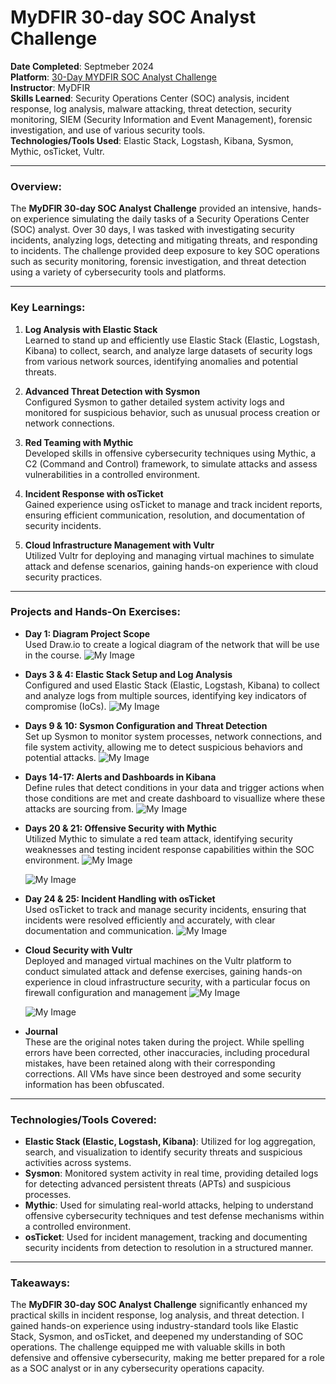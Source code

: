 # MyDFIR 30-day SOC Analyst Challenge

**Date Completed**: Septmeber 2024    
**Platform**: [30-Day MYDFIR SOC Analyst Challenge](https://youtube.com/playlist?list=PLG6KGSNK4PuBb0OjyDIdACZnb8AoNBeq6&si=a04sgVbt4H9-wycO)   
**Instructor**: MyDFIR   
**Skills Learned**: Security Operations Center (SOC) analysis, incident response, log analysis, malware attacking, threat detection, security monitoring, SIEM (Security Information and Event Management), forensic investigation, and use of various security tools.  
**Technologies/Tools Used**: Elastic Stack, Logstash, Kibana, Sysmon, Mythic, osTicket, Vultr.

---

### Overview:
The **MyDFIR 30-day SOC Analyst Challenge** provided an intensive, hands-on experience simulating the daily tasks of a Security Operations Center (SOC) analyst. Over 30 days, I was tasked with investigating security incidents, analyzing logs, detecting and mitigating threats, and responding to incidents. The challenge provided deep exposure to key SOC operations such as security monitoring, forensic investigation, and threat detection using a variety of cybersecurity tools and platforms.

---

### Key Learnings:
1. **Log Analysis with Elastic Stack**  
   Learned to stand up and efficiently use Elastic Stack (Elastic, Logstash, Kibana) to collect, search, and analyze large datasets of security logs from various network sources, identifying anomalies and potential threats.
   
2. **Advanced Threat Detection with Sysmon**  
   Configured Sysmon to gather detailed system activity logs and monitored for suspicious behavior, such as unusual process creation or network connections. 

3. **Red Teaming with Mythic**  
   Developed skills in offensive cybersecurity techniques using Mythic, a C2 (Command and Control) framework, to simulate attacks and assess vulnerabilities in a controlled environment.

4. **Incident Response with osTicket**  
   Gained experience using osTicket to manage and track incident reports, ensuring efficient communication, resolution, and documentation of security incidents.

5. **Cloud Infrastructure Management with Vultr**  
   Utilized Vultr for deploying and managing virtual machines to simulate attack and defense scenarios, gaining hands-on experience with cloud security practices.

---

### Projects and Hands-On Exercises:
- **Day 1: Diagram Project Scope**  
  Used Draw.io to create a logical diagram of the network that will be use in the course.
  ![My Image](https://github.com/hammer-and-anvil/30-Day-SOC-Analyst-Challenge/blob/main/assets/images/30DaySOC%20draw.io.png)

- **Days 3 & 4: Elastic Stack Setup and Log Analysis**  
  Configured and used Elastic Stack (Elastic, Logstash, Kibana) to collect and analyze logs from multiple sources, identifying key indicators of compromise (IoCs).
  ![My Image](https://github.com/hammer-and-anvil/30-Day-SOC-Analyst-Challenge/blob/main/assets/images/30DaySOC%20Screenshot%20Elasticsearch%20svchost-RUDI.png)

- **Days 9 & 10: Sysmon Configuration and Threat Detection**  
  Set up Sysmon to monitor system processes, network connections, and file system activity, allowing me to detect suspicious behaviors and potential attacks.
  ![My Image](https://github.com/hammer-and-anvil/30-Day-SOC-Analyst-Challenge/blob/main/assets/images/30DaySOC%20Screenshot%20Elasticsearch%20WindowsSysmon.png)

- **Days 14-17: Alerts and Dashboards in Kibana**  
  Define rules that detect conditions in your data and trigger actions when those conditions are met and create dashboard to visuallize where these attacks are sourcing from.
  ![My Image](https://github.com/hammer-and-anvil/30-Day-SOC-Analyst-Challenge/blob/main/assets/images/30DaySOC%20Screenshot%20Dashboard%20Maps.png)

- **Days 20 & 21: Offensive Security with Mythic**  
  Utilized Mythic to simulate a red team attack, identifying security weaknesses and testing incident response capabilities within the SOC environment.
  ![My Image](https://github.com/hammer-and-anvil/30-Day-SOC-Analyst-Challenge/blob/main/assets/images/30DaySOC%20Screenshot%20MythicApolloTasks.png)

  ![My Image](https://github.com/hammer-and-anvil/30-Day-SOC-Analyst-Challenge/blob/main/assets/images/30DaySOC%20Screenshot%20MythicApollo%20WindowsCMD.png)

- **Day 24 & 25: Incident Handling with osTicket**  
  Used osTicket to track and manage security incidents, ensuring that incidents were resolved efficiently and accurately, with clear documentation and communication.
  ![My Image](https://github.com/hammer-and-anvil/30-Day-SOC-Analyst-Challenge/blob/main/assets/images/30DaySOC%20Screenshot%20osTicket%20SSH-Brute-Force-Attempt-RUDI.png)

- **Cloud Security with Vultr**  
  Deployed and managed virtual machines on the Vultr platform to conduct simulated attack and defense exercises, gaining hands-on experience in cloud infrastructure security, with a particular focus on firewall configuration and management
  ![My Image](https://github.com/hammer-and-anvil/30-Day-SOC-Analyst-Challenge/blob/main/assets/images/30DaySOC%20Screenshot%20Vultr%20CloudComputeInstances.png)

  ![My Image](https://github.com/hammer-and-anvil/30-Day-SOC-Analyst-Challenge/blob/main/assets/images/30DaySOC%20Screenshot%20Vultr%20FirewallGroupRules%20-edited.png)

- **Journal**  
  These are the original notes taken during the project. While spelling errors have been corrected, other inaccuracies, including procedural mistakes, have been retained along with their corresponding corrections. All VMs have since been destroyed and some security information has been obfuscated.

---

### Technologies/Tools Covered:
- **Elastic Stack (Elastic, Logstash, Kibana)**: Utilized for log aggregation, search, and visualization to identify security threats and suspicious activities across systems.
- **Sysmon**: Monitored system activity in real time, providing detailed logs for detecting advanced persistent threats (APTs) and suspicious processes.
- **Mythic**: Used for simulating real-world attacks, helping to understand offensive cybersecurity techniques and test defense mechanisms within a controlled environment.
- **osTicket**: Used for incident management, tracking and documenting security incidents from detection to resolution in a structured manner.

---

### Takeaways:
The **MyDFIR 30-day SOC Analyst Challenge** significantly enhanced my practical skills in incident response, log analysis, and threat detection. I gained hands-on experience using industry-standard tools like Elastic Stack, Sysmon, and osTicket, and deepened my understanding of SOC operations. The challenge equipped me with valuable skills in both defensive and offensive cybersecurity, making me better prepared for a role as a SOC analyst or in any cybersecurity operations capacity.

